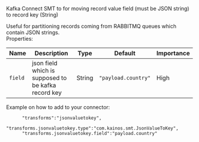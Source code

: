 Kafka Connect SMT to for moving record value field (must be JSON string) to record key (String)

Useful for partitioning records coming from RABBITMQ queues which contain JSON strings. </br>
Properties:

|Name|Description|Type|Default|Importance|
|---|---|---|---|---|
|`field`| json field which is supposed to be kafka record key | String | `"payload.country"` | High |

Example on how to add to your connector:
```
      "transforms":"jsonvaluetokey",
      "transforms.jsonvaluetokey.type":"com.kainos.smt.JsonValueToKey",
      "transforms.jsonvaluetokey.field":"payload.country"
```
